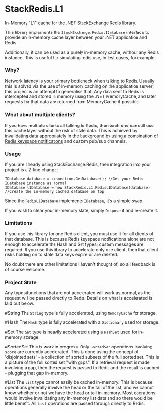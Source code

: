 # StackRedis.L1
In-Memory "L1" cache for the .NET StackExchange.Redis library.

This library implements the `StackExchange.Redis.IDatabase` interface to provide an in-memory cache layer between your .NET application and Redis.

Additionally, it can be used as a purely in-memory cache, without any Redis instance. This is useful for simulating redis use, in test cases, for example.

### Why?

Network latency is your primary bottleneck when talking to Redis. Usually this is solved via the use of in-memory caching on the application server; this project is an attempt to generalise that. Any data sent to Redis is intercepted and stored in memory using the .NET MemoryCache, and later requests for that data are returned from MemoryCache if possible.

### What about multiple clients?

If you have multiple clients all talking to Redis, then each one can still use this cache layer without the risk of stale data. This is achieved by invalidating data appropriately in the background by using a combination of [Redis keyspace notifications](http://redis.io/topics/notifications) and custom pub/sub channels.

### Usage

If you are already using StackExchange.Redis, then integration into your project is a 2-line change:

    IDatabase database = connection.GetDatabase(); //Get your Redis IDatabase instance as normal
    IDatabase l1Database = new StackRedis.L1.RedisL1Database(database) //Create the in-memory cached database on top
  
Since the `RedisL1Database` implements `IDatabase`, it's a simple swap.

If you wish to clear your in-memory state, simply `Dispose` it and re-create it.

### Limitations

If you use this library for one Redis client, you must use it for all clients of that database. This is because Redis keyspace notifications alone are not enough to accelerate the Hash and Set types; custom messages are required. If you use this library to accelerate only one client, then that client risks holding on to stale data keys expire or are deleted.

No doubt there are other limitations I haven't thought of, so all feedback is of course welcome.

### Project State

Any types/functions that are not accelerated will work as normal, as the request will be passed directly to Redis. Details on what is accelerated is laid out below.

#String
The `String` type is fully accelerated, using `MemoryCache` for storage.

#Hash
The `Hash` type is fully accelerated with a `Dictionary` used for storage.

#Set
The `Set` type is heavily accelerated using a `HashSet` used for in-memory storage.

#SortedSet
This is work in progress. Only `SortedSet` operations involving `score` are currently accelerated. This is done using the concept of 'disjointed sets' - a collection of sorted subsets of the full sorted set. This is a picture of the full sorted set "with gaps". If a retrieval request is made involving a gap, then the request is passed to Redis and the result is cached - plugging that gap in-memory.

#List
The `List` type cannot easily be cached in-memory. This is because operations generally involve the head or the tail of the list, and we cannot know whether or not we have the head or tail in-memory. Most operations would involve invalidating any in-memory list data and so there would be little benefit. All `List` operations are passed through directly to Redis.
